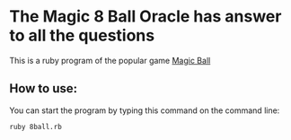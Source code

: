The Magic 8 Ball Oracle has answer to all the questions
===========

This is a ruby program of the popular game [Magic Ball](https://en.wikipedia.org/wiki/Magic_8-Ball)

How to use:
-----------
You can start the program by typing this command on the command line:
```
ruby 8ball.rb
```
